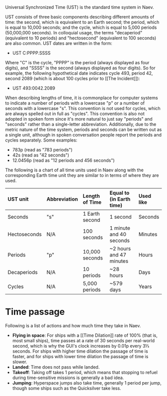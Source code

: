 Universal Synchronized Time (UST) is the standard time system in Naev.

UST consists of three basic components describing different amounts of time: the second, which is equivalent to an Earth second; the period, which is equal to 10,000 seconds; and the cycle, which is equal to 5,000 periods (50,000,000 seconds). In colloquial usage, the terms "decaperiod" (equivalent to 10 periods) and "hectosecond" (equivalent to 100 seconds) are also common. UST dates are written in the form:

* UST C:PPPP.SSSS

Where "C" is the cycle, "PPPP" is the period (always displayed as four digits), and "SSSS" is the second (always displayed as four digits). So for example, the following hypothetical date indicates cycle 493, period 42, second 2089 (which is about 100 cycles prior to [[The Incident]]):

* UST 493:0042.2089

When describing lengths of time, it is commonplace for computer systems to indicate a number of periods with a lowercase "p" or a number of seconds with a lowercase "s". This convention is not used for cycles, which are always spelled out in full as "cycles". This convention is also not adopted in spoken form since it's more natural to just say "periods" and "seconds" rather than a single-letter abbreviation. Additionally, due to the metric nature of the time system, periods and seconds can be written out as a single unit, although in spoken conversation people report the periods and cycles separately. Some examples:

* 783p (read as "783 periods")
* 42s (read as "42 seconds")
* 12.0456p (read as "12 periods and 456 seconds")

The following is a chart of all time units used in Naev along with the corresponding Earth time unit they are similar to in terms of where they are used.

| UST unit     | Abbreviation | Length of Time | Equal to (in Earth time) | Used like |
|:-------------|:-------------|:---------------|:-------------------------|:----------|
| Seconds      | "s"          | 1 Earth second | 1 second                 | Seconds   |
| Hectoseconds | N/A          | 100 seconds    | 1 minute and 40 seconds  | Minutes   |
| Periods      | "p"          | 10,000 seconds | ~2 hours and 47 minutes  | Hours     |
| Decaperiods  | N/A          | 10 periods     | ~28 hours                | Days      |
| Cycles       | N/A          | 5,000 periods  | ~579 days                | Years     |

# Time passage

Following is a list of actions and how much time they take in Naev.

* **Flying in space**: For ships with a [[Time Dilation]] rate of 100% (that is, most small ships), time passes at a rate of 30 seconds per real-world second, which is why the GUI's clock increases by 0.01p every 3⅓ seconds. For ships with higher time dilation the passage of time is faster, and for ships with lower time dilation the passage of time is slower.
* **Landed**: Time does not pass while landed.
* **Takeoff**: Taking off takes 1 period, which means that stopping to refuel during time-sensitive missions is generally a bad idea.
* **Jumping**: Hyperspace jumps also take time, generally 1 period per jump, though some ships such as the Quicksilver take less.